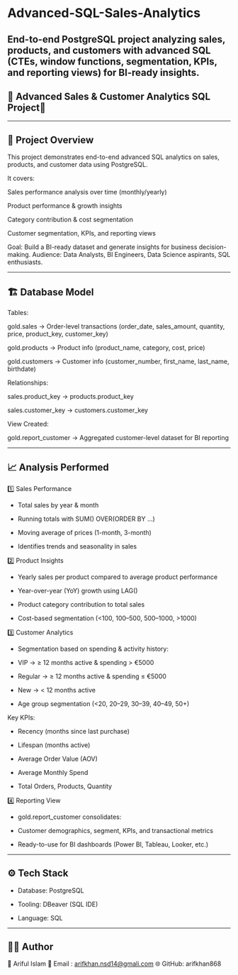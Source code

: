 # Advanced-SQL-Sales-Analytics
End-to-end PostgreSQL project analyzing sales, products, and customers with advanced SQL (CTEs, window functions, segmentation, KPIs, and reporting views) for BI-ready insights.
---
## 🚀 Advanced Sales & Customer Analytics SQL Project🚀
---
## 🔎 Project Overview

This project demonstrates end-to-end advanced SQL analytics on sales, products, and customer data using PostgreSQL.

It covers:

Sales performance analysis over time (monthly/yearly)

Product performance & growth insights

Category contribution & cost segmentation

Customer segmentation, KPIs, and reporting views

Goal: Build a BI-ready dataset and generate insights for business decision-making.
Audience: Data Analysts, BI Engineers, Data Science aspirants, SQL enthusiasts.

---
## 🏗️ Database Model

Tables:

gold.sales → Order-level transactions (order_date, sales_amount, quantity, price, product_key, customer_key)

gold.products → Product info (product_name, category, cost, price)

gold.customers → Customer info (customer_number, first_name, last_name, birthdate)

Relationships:

sales.product_key → products.product_key

sales.customer_key → customers.customer_key

View Created:

gold.report_customer → Aggregated customer-level dataset for BI reporting

---
## 📈 Analysis Performed
1️⃣ Sales Performance

- Total sales by year & month

- Running totals with SUM() OVER(ORDER BY ...)

- Moving average of prices (1-month, 3-month)

- Identifies trends and seasonality in sales

2️⃣ Product Insights

- Yearly sales per product compared to average product performance

- Year-over-year (YoY) growth using LAG()

- Product category contribution to total sales

- Cost-based segmentation (<100, 100–500, 500–1000, >1000)

3️⃣ Customer Analytics

- Segmentation based on spending & activity history:

- VIP → ≥ 12 months active & spending > €5000

- Regular → ≥ 12 months active & spending ≤ €5000

- New → < 12 months active

- Age group segmentation (<20, 20–29, 30–39, 40–49, 50+)

Key KPIs:

- Recency (months since last purchase)

- Lifespan (months active)

- Average Order Value (AOV)

- Average Monthly Spend

- Total Orders, Products, Quantity

4️⃣ Reporting View

- gold.report_customer consolidates:

- Customer demographics, segment, KPIs, and transactional metrics

- Ready-to-use for BI dashboards (Power BI, Tableau, Looker, etc.)

---
## ⚙️ Tech Stack

- Database: PostgreSQL

- Tooling: DBeaver (SQL IDE)

- Language: SQL

---
## 🧑‍💻 Author

👤 Ariful Islam
📧 Email : arifkhan.nsd14@gmali.com
🌐 GitHub: arifkhan868















